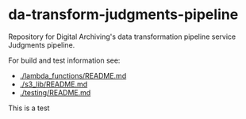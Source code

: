 # da-transform-judgments-pipeline

Repository for Digital Archiving's data transformation pipeline service Judgments pipeline.

For build and test information see:

* [./lambda_functions/README.md](./lambda_functions/README.md)
* [./s3_lib/README.md](./s3_lib/README.md)
* [./testing/README.md](./testing/README.md)

This is a test 